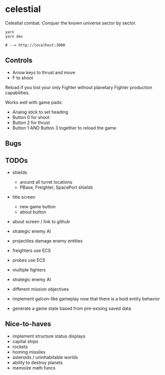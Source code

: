 # celestial

Celestial combat. Conquer the known universe sector by sector.

```
yarn
yarn dev

# --> http://localhost:3000
```

## Controls

- Arrow keys to thrust and move
- F to shoot

Reload if you lost your only Fighter without planetary Fighter production capabilities.

Works well with game pads:

- Analog stick to set heading
- Button 0 for shoot
- Button 2 for thrust
- Button 1 AND Button 3 together to reload the game

## Bugs

## TODOs

- shields
    - around all turret locations
    - PBase, Freighter, SpacePort shields
    
- title screen
    - new game button
    - about button
- about screen / link to github

- strategic enemy AI

- projectiles damage enemy entities
- freighters use ECS
- probes use ECS

- multiple fighters
- strategic enemy AI
- different mission objectives

- implement galcon-like gameplay now that there is a boid entity behavior
- generate a game state based from pre-exising saved data


## Nice-to-haves

- implement structure status displays
- capital ships
- rockets
- homing missiles
- asteroids / uninhabitable worlds
- ability to destroy planets
- memoize math funcs
